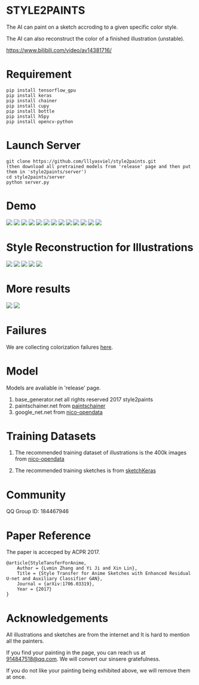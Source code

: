 # STYLE2PAINTS

The AI can paint on a sketch accroding to a given specific color style.

The AI can also reconstruct the color of a finished illustration (unstable).

https://www.bilibili.com/video/av14381716/

# Requirement

    pip install tensorflow_gpu
    pip install keras
    pip install chainer
    pip install cupy
    pip install bottle
    pip install h5py
    pip install opencv-python

# Launch Server

    git clone https://github.com/lllyasviel/style2paints.git
    (then download all pretrained models from 'release' page and then put them in 'style2paints/server')
    cd style2paints/server
    python server.py

# Demo

<img src="https://raw.githubusercontent.com/lllyasviel/style2paints/master/images/19.jpg"/>

<img src="https://raw.githubusercontent.com/lllyasviel/style2paints/master/images/18.jpg"/>

<img src="https://raw.githubusercontent.com/lllyasviel/style2paints/master/images/1.jpg"/>

<img src="https://raw.githubusercontent.com/lllyasviel/style2paints/master/images/2.jpg"/>

<img src="https://raw.githubusercontent.com/lllyasviel/style2paints/master/images/3.jpg"/>

<img src="https://raw.githubusercontent.com/lllyasviel/style2paints/master/images/4.jpg"/>

<img src="https://raw.githubusercontent.com/lllyasviel/style2paints/master/images/5.jpg"/>

<img src="https://raw.githubusercontent.com/lllyasviel/style2paints/master/images/6.jpg"/>

<img src="https://raw.githubusercontent.com/lllyasviel/style2paints/master/images/7.jpg"/>

<img src="https://raw.githubusercontent.com/lllyasviel/style2paints/master/images/8.jpg"/>

<img src="https://raw.githubusercontent.com/lllyasviel/style2paints/master/images/10.jpg"/>

<img src="https://raw.githubusercontent.com/lllyasviel/style2paints/master/images/11.jpg"/>

<img src="https://raw.githubusercontent.com/lllyasviel/style2paints/master/images/12.jpg"/>

# Style Reconstruction for Illustrations

<img src="https://raw.githubusercontent.com/lllyasviel/style2paints/master/images/13.jpg"/>

<img src="https://raw.githubusercontent.com/lllyasviel/style2paints/master/images/14.jpg"/>

<img src="https://raw.githubusercontent.com/lllyasviel/style2paints/master/images/15.jpg"/>

<img src="https://raw.githubusercontent.com/lllyasviel/style2paints/master/images/16.jpg"/>

<img src="https://raw.githubusercontent.com/lllyasviel/style2paints/master/images/17.jpg"/>

# More results

<img src="https://raw.githubusercontent.com/lllyasviel/style2paints/master/images/preview_1.jpg"/>

<img src="https://raw.githubusercontent.com/lllyasviel/style2paints/master/images/preview_2.jpg"/>

# Failures

We are collecting colorization failures [here](https://github.com/lllyasviel/style2paints/blob/master/failures.md).

# Model

Models are avaliable in 'release' page.

1. base_generator.net            all rights reserved 2017 style2paints
2. paintschainer.net             from [paintschainer](https://github.com/pfnet/PaintsChainer)
3. google_net.net                from [nico-opendata](https://nico-opendata.jp/en/demo/tag/index.html)

# Training Datasets

1. The recommended training dataset of illustrations is the 400k images from [nico-opendata](https://nico-opendata.jp/en/seigadata/index.html)

2. The recommended training sketches is from [sketchKeras](https://github.com/lllyasviel/sketchKeras)

# Community

QQ Group ID: 184467946

# Paper Reference

The paper is accecped by ACPR 2017.

    @article{StyleTansferForAnime,
        Author = {Lvmin Zhang and Yi Ji and Xin Lin},
        Title = {Style Transfer for Anime Sketches with Enhanced Residual U-net and Auxiliary Classifier GAN},
        Journal = {arXiv:1706.03319},
        Year = {2017}
    }

# Acknowledgements

All illustrations and sketches are from the internet and It is hard to mention all the painters.

If you find your painting in the page, you can reach us at 914847518@qq.com. We will convert our sinsere gratefulness.

If you do not like your painting being exhibited above, we will remove them at once.
